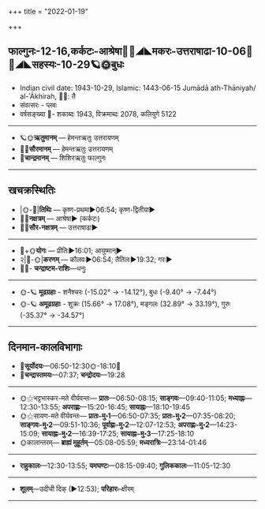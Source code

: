 +++
title = "2022-01-19"

+++
## फाल्गुनः-12-16,कर्कटः-आश्रेषा🌛🌌◢◣मकरः-उत्तराषाढा-10-06🌌🌞◢◣सहस्यः-10-29🪐🌞बुधः
- Indian civil date: 1943-10-29, Islamic: 1443-06-15 Jumādā ath-Thāniyah/ al-ʾĀkhirah, 🌌🌞: तै
- संवत्सरः - प्लवः
- वर्षसङ्ख्या 🌛- शकाब्दः 1943, विक्रमाब्दः 2078, कलियुगे 5122
___________________
- 🪐🌞**ऋतुमानम्** — हेमन्तऋतुः उत्तरायणम्
- 🌌🌞**सौरमानम्** — हेमन्तऋतुः उत्तरायणम्
- 🌛**चान्द्रमानम्** — शिशिरऋतुः फाल्गुनः
___________________


## खचक्रस्थितिः
- |🌞-🌛|**तिथिः** — कृष्ण-प्रथमा►06:54; कृष्ण-द्वितीया►  
- 🌌🌛**नक्षत्रम्** — आश्रेषा► (कर्कटः)  
- 🌌🌞**सौर-नक्षत्रम्** — उत्तराषाढा►  
___________________
- 🌛+🌞**योगः** — प्रीतिः►16:01; आयुष्मान्►  
- २|🌛-🌞|**करणम्** — कौलवः►06:54; तैतिलः►19:32; गरः►  
- 🌌🌛- **चन्द्राष्टम-राशिः**—धनुः  
___________________
- 🌞-🪐 **मूढग्रहाः** - शनैश्चरः (-15.02° → -14.12°), बुधः (-9.40° → -7.44°)
- 🌞-🪐 **अमूढग्रहाः** - शुक्रः (15.66° → 17.08°), मङ्गलः (32.89° → 33.19°), गुरुः (-35.37° → -34.57°)
___________________


## दिनमान-कालविभागाः
- 🌅**सूर्योदयः**—06:50-12:30🌞️-18:10🌇  
- 🌛**चन्द्रास्तमयः**—07:37; **चन्द्रोदयः**—19:28  
___________________
- 🌞⚝भट्टभास्कर-मते वीर्यवन्तः— **प्रातः**—06:50-08:15; **साङ्गवः**—09:40-11:05; **मध्याह्नः**—12:30-13:55; **अपराह्णः**—15:20-16:45; **सायाह्नः**—18:10-19:45  
- 🌞⚝सायण-मते वीर्यवन्तः— **प्रातः-मु॰1**—06:50-07:35; **प्रातः-मु॰2**—07:35-08:20; **साङ्गवः-मु॰2**—09:51-10:36; **पूर्वाह्णः-मु॰2**—12:07-12:53; **अपराह्णः-मु॰2**—14:23-15:09; **सायाह्नः-मु॰2**—16:39-17:25; **सायाह्नः-मु॰3**—17:25-18:10  
- 🌞कालान्तरम्— **ब्राह्मं मुहूर्तम्**—05:08-05:59; **मध्यरात्रिः**—23:14-01:46  
___________________
- **राहुकालः**—12:30-13:55; **यमघण्टः**—08:15-09:40; **गुलिककालः**—11:05-12:30  
___________________
- **शूलम्**—उदीची दिक् (►12:53); **परिहारः**–क्षीरम्  
___________________
